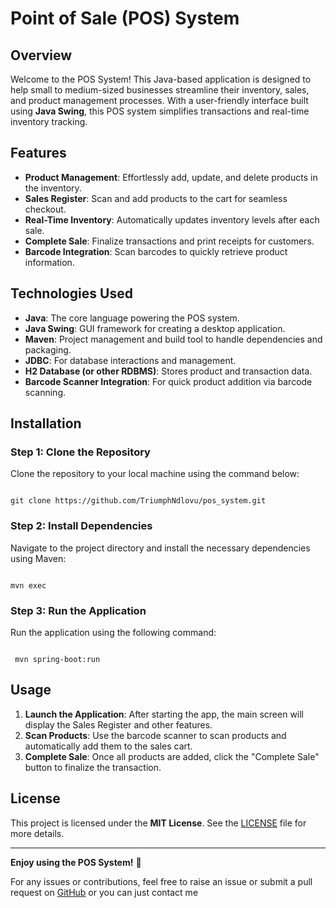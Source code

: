# Point of Sale (POS) System

## Overview
Welcome to the POS System! This Java-based application is designed to help small to medium-sized businesses streamline their inventory, sales, and product management processes. With a user-friendly interface built using **Java Swing**, this POS system simplifies transactions and real-time inventory tracking.

## Features
- **Product Management**: Effortlessly add, update, and delete products in the inventory.
- **Sales Register**: Scan and add products to the cart for seamless checkout.
- **Real-Time Inventory**: Automatically updates inventory levels after each sale.
- **Complete Sale**: Finalize transactions and print receipts for customers.
- **Barcode Integration**: Scan barcodes to quickly retrieve product information.

## Technologies Used
- **Java**: The core language powering the POS system.
- **Java Swing**: GUI framework for creating a desktop application.
- **Maven**: Project management and build tool to handle dependencies and packaging.
- **JDBC**: For database interactions and management.
- **H2 Database (or other RDBMS)**: Stores product and transaction data.
- **Barcode Scanner Integration**: For quick product addition via barcode scanning.

## Installation

### Step 1: Clone the Repository
Clone the repository to your local machine using the command below:

```

git clone https://github.com/TriumphNdlovu/pos_system.git

```

### Step 2: Install Dependencies
Navigate to the project directory and install the necessary dependencies using Maven:
```

mvn exec

```


### Step 3: Run the Application
Run the application using the following command:

```

 mvn spring-boot:run

```

## Usage
1. **Launch the Application**: After starting the app, the main screen will display the Sales Register and other features.
2. **Scan Products**: Use the barcode scanner to scan products and automatically add them to the sales cart.
3. **Complete Sale**: Once all products are added, click the "Complete Sale" button to finalize the transaction.

## License
This project is licensed under the **MIT License**. See the [LICENSE](LICENSE) file for more details.

---

**Enjoy using the POS System!** 🚀

For any issues or contributions, feel free to raise an issue or submit a pull request on [GitHub](https://github.com/TriumphNdlovu/pos_system) or you can just contact me

